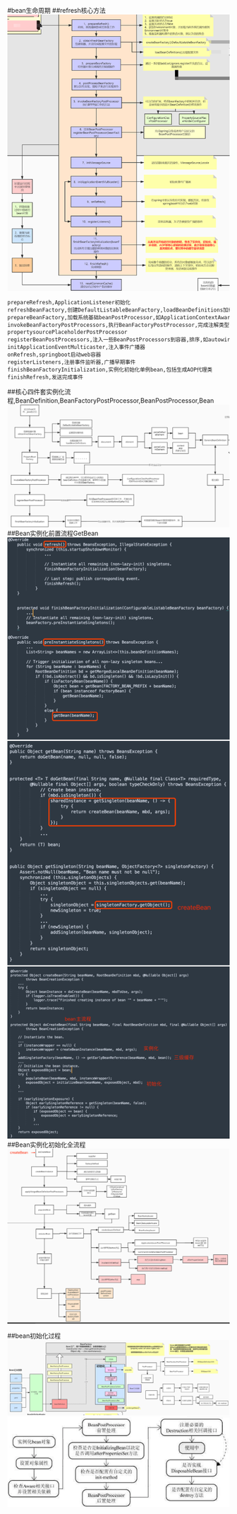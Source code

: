 #bean生命周期
##refresh核心方法
![](.z_spring_01_ioc_00_bean全流程_bean生命周期_images/877daaf6.png)
```asp
prepareRefresh,ApplicationListener初始化
refreshBeanFactory,创建DefaultListableBeanFactory,loadBeanDefinitions加载xml
prepareBeanFactory,加载系统基础beanPostProcessor,如ApplicationContextAwareProcessor,系统bean,如environment
invokeBeanFactoryPostProcessors,执行BeanFactoryPostProcessor,完成注解类型的beanDefinition的解析和修改,如ConfigurationClassPostProcessor
propertysourcePlaceholderPostProcessor
registerBeanPostProcessors,注入一些BeanPostProcessors到容器,排序,如autowiredBeanPostprocessor,commonbeanpostprocessor
initApplicationEventMulticaster,注入事件广播器
onRefresh,springboot启动web容器
registerListeners,注册事件监听器,广播早期事件
finishBeanFactoryInitialization,实例化初始化单例bean,包括生成AOP代理类
finishRefresh,发送完成事件
```
##核心四件套实例化流程,BeanDefinition,BeanFactoryPostProcessor,BeanPostProcessor,Bean
![](.z_spring_01_ioc_00_bean全流程_bean生命周期_images/47be45bb.png)
##Bean实例化前置流程GetBean
![](.z_spring_01_ioc_00_bean全流程_bean生命周期_images/c2ec75e2.png)
![](.z_spring_01_ioc_00_bean全流程_bean生命周期_images/c4398705.png)
![](.z_spring_01_ioc_00_bean全流程_bean生命周期_images/945ae51e.png)
##Bean实例化初始化全流程
![](.z_spring_01_ioc_00_bean全流程_bean生命周期_images/07999aa4.png)

##bean初始化过程
![](.z_spring_01_ioc_00_bean全流程__images/34e8bc7c.png)
![](.z_spring_01_ioc_00_bean全流程_bean生命周期_images/d22cec98.png)
